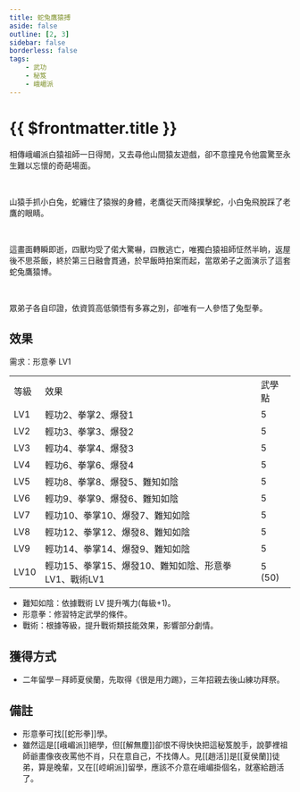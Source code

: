 ```yaml
---
title: 蛇兔鷹猿搏
aside: false
outline: [2, 3]
sidebar: false
borderless: false
tags:
    - 武功
    - 秘笈
    - 峨嵋派
---
```


# {{ $frontmatter.title }}

<BookItemIcon :size="`medium`" :needLink="false" :no="4003"></BookItemIcon>

相傳峨嵋派白猿祖師一日得閒，又去尋他山間猿友遊戲，卻不意撞見令他震驚至永生難以忘懷的奇葩場面。

<br>

山猿手抓小白兔，蛇纏住了猿猴的身體，老鷹從天而降撲擊蛇，小白兔飛脫踩了老鷹的眼睛。

<br>

這畫面轉瞬即逝，四獸均受了偌大驚嚇，四散逃亡，唯獨白猿祖師怔然半晌，返屋後不思茶飯，終於第三日融會貫通，於早飯時拍案而起，當眾弟子之面演示了這套蛇兔鷹猿博。

<br>

眾弟子各自印證，依資質高低領悟有多寡之別，卻唯有一人參悟了兔型拳。
<br clear="all" />

## 效果

需求：形意拳 LV1

<table>
    <tr>
        <td>等級</td>
        <td>效果</td>
        <td>武學點</td>
    </tr>
    <tr>
        <td>LV1</td>
        <td>輕功2、拳掌2、爆發1</td>
        <td>5</td>
    </tr>
    <tr>
        <td>LV2</td>
        <td>輕功3、拳掌3、爆發2</td>
        <td>5</td>
    </tr>
    <tr>
        <td>LV3</td>
        <td>輕功4、拳掌4、爆發3</td>
        <td>5</td>
    </tr>
    <tr>
        <td>LV4</td>
        <td>輕功6、拳掌6、爆發4</td>
        <td>5</td>
    </tr>
    <tr>
        <td>LV5</td>
        <td>輕功8、拳掌8、爆發5、難知如陰</td>
        <td>5</td>
    </tr>
    <tr>
        <td>LV6</td>
        <td>輕功9、拳掌9、爆發6、難知如陰</td>
        <td>5</td>
    </tr>
    <tr>
        <td>LV7</td>
        <td>輕功10、拳掌10、爆發7、難知如陰</td>
        <td>5</td>
    </tr>
    <tr>
        <td>LV8</td>
        <td>輕功12、拳掌12、爆發8、難知如陰</td>
        <td>5</td>
    </tr>
    <tr>
        <td>LV9</td>
        <td>輕功14、拳掌14、爆發9、難知如陰</td>
        <td>5</td>
    </tr>
    <tr>
        <td>LV10</td>
        <td>輕功15、拳掌15、爆發10、難知如陰、形意拳LV1、戰術LV1</td>
        <td>5 (50)</td>
    </tr>
</table>

- 難知如陰：依據戰術 LV 提升嘴力(每級+1)。
- 形意拳：修習特定武學的條件。
- 戰術：根據等級，提升戰術類技能效果，影響部分劇情。

## 獲得方式

- 二年留學－拜師夏侯蘭，先取得《很是用力踢》，三年招親去後山練功拜祭。

## 備註

- 形意拳可找[[蛇形拳]]學。
- 雖然這是[[峨嵋派]]絕學，但[[解無塵]]卻恨不得快快把這秘笈脫手，說夢裡祖師爺畫像夜夜罵他不肖，只在意自己，不找傳人。見[[趙活]]是[[夏侯蘭]]徒弟，算是晚輩，又在[[崆峒派]]留學，應該不介意在峨嵋掛個名，就塞給趙活了。